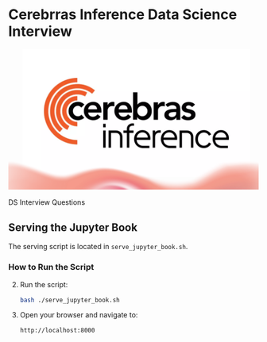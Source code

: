 # Cerebrras Inference Data Science Interview
![](./doc/cerebras_inference.png)

DS Interview Questions

## Serving the Jupyter Book

The serving script is located in `serve_jupyter_book.sh`.

### How to Run the Script

2. Run the script:
   ```bash
   bash ./serve_jupyter_book.sh
   ```

3. Open your browser and navigate to:
   ```
   http://localhost:8000
   ```
